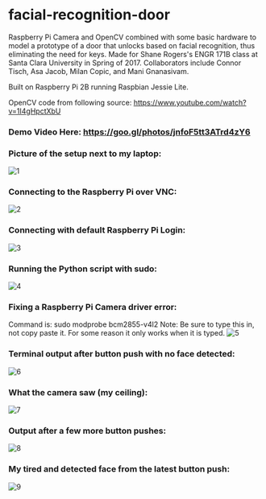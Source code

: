 # facial-recognition-door
Raspberry Pi Camera and OpenCV combined with some basic hardware to model a prototype of a door that unlocks based on facial recognition, thus eliminating the need for keys. Made for Shane Rogers's ENGR 171B class at Santa Clara University in Spring of 2017. Collaborators include Connor Tisch, Asa Jacob, Milan Copic, and Mani Gnanasivam.

Built on Raspberry Pi 2B running Raspbian Jessie Lite.

OpenCV code from following source: https://www.youtube.com/watch?v=1I4gHpctXbU



### Demo Video Here: https://goo.gl/photos/jnfoF5tt3ATrd4zY6

### Picture of the setup next to my laptop:
![1](https://cloud.githubusercontent.com/assets/24536303/25606270/67cdc65e-2ec5-11e7-9c1f-7c3cdd855ead.png)

### Connecting to the Raspberry Pi over VNC:
![2](https://cloud.githubusercontent.com/assets/24536303/25606272/67d0f31a-2ec5-11e7-9236-985352ade65d.png)

### Connecting with default Raspberry Pi Login:
![3](https://cloud.githubusercontent.com/assets/24536303/25606271/67ceec32-2ec5-11e7-9e9f-a3febed467e1.png)

### Running the Python script with sudo: 
![4](https://cloud.githubusercontent.com/assets/24536303/25606274/67dfb594-2ec5-11e7-9325-767f69e07db5.png)

### Fixing a Raspberry Pi Camera driver error:
Command is: sudo modprobe bcm2855-v4l2
Note: Be sure to type this in, not copy paste it. For some reason it only works when it is typed.
![5](https://cloud.githubusercontent.com/assets/24536303/25606275/67e01dea-2ec5-11e7-92cb-1eb379b96913.png)

### Terminal output after button push with no face detected:
![6](https://cloud.githubusercontent.com/assets/24536303/25606277/67e180f4-2ec5-11e7-91ff-c759f40c9d87.png)

### What the camera saw (my ceiling): 
![7](https://cloud.githubusercontent.com/assets/24536303/25606273/67dfaa72-2ec5-11e7-9628-5554b0549a2c.png)

### Output after a few more button pushes:
![8](https://cloud.githubusercontent.com/assets/24536303/25606276/67e0fada-2ec5-11e7-8ce3-25776e77bd8a.png)

### My tired and detected face from the latest button push:
![9](https://cloud.githubusercontent.com/assets/24536303/25606278/67e37954-2ec5-11e7-837e-10477b2411e5.png)

